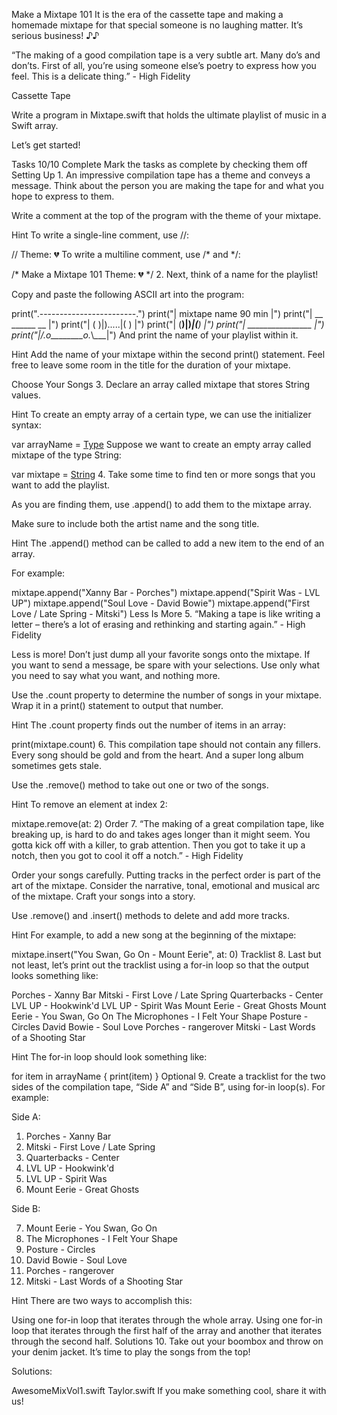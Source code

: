 Make a Mixtape 101
It is the era of the cassette tape and making a homemade mixtape for that special someone is no laughing matter. It’s serious business! ♪♪

“The making of a good compilation tape is a very subtle art. Many do’s and don’ts. First of all, you’re using someone else’s poetry to express how you feel. This is a delicate thing.” - High Fidelity

Cassette Tape

Write a program in Mixtape.swift that holds the ultimate playlist of music in a Swift array.

Let’s get started!

Tasks
10/10 Complete
Mark the tasks as complete by checking them off
Setting Up
1.
An impressive compilation tape has a theme and conveys a message. Think about the person you are making the tape for and what you hope to express to them.

Write a comment at the top of the program with the theme of your mixtape.


Hint
To write a single-line comment, use //:

// Theme: 💔
To write a multiline comment, use /* and */:

/* 
  Make a Mixtape 101
  Theme: 💔
*/
2.
Next, think of a name for the playlist!

Copy and paste the following ASCII art into the program:

print(".------------------------.")
print("| mixtape name    90 min |")
print("|     __  ______  __     |")
print("|    (  )|).....|(  )    |")
print("|    (__)|)_____|(__)    |")
print("|    ________________    |")
print("|___/_._o________o_._\\___|")
And print the name of your playlist within it.


Hint
Add the name of your mixtape within the second print() statement. Feel free to leave some room in the title for the duration of your mixtape.

Choose Your Songs
3.
Declare an array called mixtape that stores String values.


Hint
To create an empty array of a certain type, we can use the initializer syntax:

var arrayName = [Type]()
Suppose we want to create an empty array called mixtape of the type String:

var mixtape = [String]()
4.
Take some time to find ten or more songs that you want to add the playlist.

As you are finding them, use .append() to add them to the mixtape array.

Make sure to include both the artist name and the song title.


Hint
The .append() method can be called to add a new item to the end of an array.

For example:

mixtape.append("Xanny Bar - Porches")
mixtape.append("Spirit Was - LVL UP")
mixtape.append("Soul Love - David Bowie")
mixtape.append("First Love / Late Spring - Mitski")
Less Is More
5.
“Making a tape is like writing a letter – there’s a lot of erasing and rethinking and starting again.” - High Fidelity

Less is more! Don’t just dump all your favorite songs onto the mixtape. If you want to send a message, be spare with your selections. Use only what you need to say what you want, and nothing more.

Use the .count property to determine the number of songs in your mixtape. Wrap it in a print() statement to output that number.


Hint
The .count property finds out the number of items in an array:

print(mixtape.count)
6.
This compilation tape should not contain any fillers. Every song should be gold and from the heart. And a super long album sometimes gets stale.

Use the .remove() method to take out one or two of the songs.


Hint
To remove an element at index 2:

mixtape.remove(at: 2)
Order
7.
“The making of a great compilation tape, like breaking up, is hard to do and takes ages longer than it might seem. You gotta kick off with a killer, to grab attention. Then you got to take it up a notch, then you got to cool it off a notch.” - High Fidelity

Order your songs carefully. Putting tracks in the perfect order is part of the art of the mixtape. Consider the narrative, tonal, emotional and musical arc of the mixtape. Craft your songs into a story.

Use .remove() and .insert() methods to delete and add more tracks.


Hint
For example, to add a new song at the beginning of the mixtape:

mixtape.insert("You Swan, Go On - Mount Eerie", at: 0)
Tracklist
8.
Last but not least, let’s print out the tracklist using a for-in loop so that the output looks something like:

Porches - Xanny Bar 
Mitski - First Love / Late Spring
Quarterbacks - Center
LVL UP - Hookwink'd
LVL UP - Spirit Was
Mount Eerie - Great Ghosts
Mount Eerie - You Swan, Go On
The Microphones - I Felt Your Shape
Posture - Circles
David Bowie - Soul Love
Porches - rangerover
Mitski - Last Words of a Shooting Star

Hint
The for-in loop should look something like:

for item in arrayName {
  print(item)
}
Optional
9.
Create a tracklist for the two sides of the compilation tape, “Side A” and “Side B”, using for-in loop(s). For example:

Side A:
 
1.  Porches - Xanny Bar 
2.  Mitski - First Love / Late Spring
3.  Quarterbacks - Center
4.  LVL UP - Hookwink'd
5.  LVL UP - Spirit Was
6.  Mount Eerie - Great Ghosts
 
Side B:
 
7.  Mount Eerie - You Swan, Go On
8.  The Microphones - I Felt Your Shape
9.  Posture - Circles
10. David Bowie - Soul Love
11. Porches - rangerover
12. Mitski - Last Words of a Shooting Star

Hint
There are two ways to accomplish this:

Using one for-in loop that iterates through the whole array.
Using one for-in loop that iterates through the first half of the array and another that iterates through the second half.
Solutions
10.
Take out your boombox and throw on your denim jacket. It’s time to play the songs from the top!

Solutions:

AwesomeMixVol1.swift
Taylor.swift
If you make something cool, share it with us!